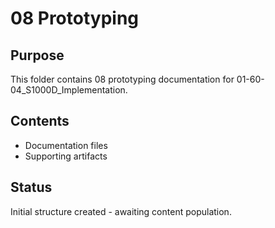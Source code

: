 # 08 Prototyping

## Purpose
This folder contains 08 prototyping documentation for 01-60-04_S1000D_Implementation.

## Contents
- Documentation files
- Supporting artifacts

## Status
Initial structure created - awaiting content population.
